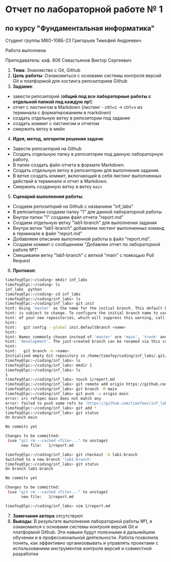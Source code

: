 # Отчет по лабораторной работе № 1
## по курсу "Фундаментальная информатика"

Студент группы М8О-108Б-23 Григорьев Тимофей Андреевич

Работа выполнена 

Преподаватель: каф. 806 Севастьянов Виктор Сергеевич

1. **Тема**: Знакомство с Git, Github
2. **Цель работы**: Ознакомиться с основами системы контроля версий Git и платформой для хостинга репозиториев Github
3. **Задание**: 
 - завести репозиторий (**общий под все лабораторные работы с отдельной папкой под каждую лр!**)
- отчет с листингом в Markdown (листинг - ctrl+c -> ctrl+v из терминала с форматированием в markdown)
- создать отдельную ветку в репозитории под задание
- создать коммит с листингом и отчетом
- смержить ветку в мейн
4. **Идея, метод, алгоритм решения задачи**: 
- Завести репозиторий на Github
- Создать отдельную папку в репозитории под данную лабораторную работу.
- В папке создать файл отчета в формате Markdown.
- Создать отдельную ветку в репозитории для выполнения задания.
- В ветке создать коммит, включающий в себя листинг выполненных действий в терминале и отчет в Markdown.
- Смержить созданную ветку в ветку `main`
5. **Сценарий выполнения работы**:
- Создаем репозиторий на Github с названием "inf_labs"
- В репозитории создаем папку "1" для данной лабораторной работы
- Внутри папки "1" создаем файл отчета "report.md"
- Создаем отдельную ветку "lab1-branch" для выполнения задания
- Внутри ветки "lab1-branch" добавляем листинг выполненных команд в терминале в файл "report.md"
- Добавляем описание выполненной работы в файл "report.md".
- Создаем коммит с сообщением "Добавлен отчет по лабораторной работе №1"
- Смешиваем ветку "lab1-branch" с веткой "main" с помощью Pull Request
6. **Протокол**: 
```bash
timofey@lpc:~/coding> mkdir inf_labs 
timofey@lpc:~/coding> ls 
inf_labs  python 
timofey@lpc:~/coding> cd inf_labs 
timofey@lpc:~/coding/inf_labs> ls 
timofey@lpc:~/coding/inf_labs> git init 
hint: Using 'master' as the name for the initial branch. This default branch name 
hint: is subject to change. To configure the initial branch name to use in all 
hint: of your new repositories, which will suppress this warning, call: 
hint:  
hint:   git config --global init.defaultBranch <name> 
hint:  
hint: Names commonly chosen instead of 'master' are 'main', 'trunk' and 
hint: 'development'. The just-created branch can be renamed via this command: 
hint:  
hint:   git branch -m <name> 
Initialized empty Git repository in /home/timofey/coding/inf_labs/.git/ 
timofey@lpc:~/coding/inf_labs> ls 
timofey@lpc:~/coding/inf_labs> mkdir 1 
timofey@lpc:~/coding/inf_labs> ls 
1 
timofey@lpc:~/coding/inf_labs> touch 1/report.md 
timofey@lpc:~/coding/inf_labs> git remote add origin https://github.com/timofeez/inf_labs.git 
timofey@lpc:~/coding/inf_labs> git branch -M main 
timofey@lpc:~/coding/inf_labs> git push -u origin main 
error: src refspec main does not match any 
error: failed to push some refs to 'https://github.com/timofeez/inf_labs.git' 
timofey@lpc:~/coding/inf_labs> git add * 
timofey@lpc:~/coding/inf_labs> git status 
On branch main 

No commits yet 

Changes to be committed: 
 (use "git rm --cached <file>..." to unstage) 
       new file:   1/report.md 

timofey@lpc:~/coding/inf_labs> git checkout -b lab1-branch 
Switched to a new branch 'lab1-branch' 
timofey@lpc:~/coding/inf_labs> git status 
On branch lab1-branch 

No commits yet 

Changes to be committed: 
 (use "git rm --cached <file>..." to unstage) 
       new file:   1/report.md 

timofey@lpc:~/coding/inf_labs> vim 1/report.md

```
7. **Замечания автора** отсутствуют
8. **Выводы**: В результате выполнения лабораторной работы №1, я ознакомился с основами системы контроля версий Git и платформой Github. Эти навыки будут полезными в дальнейшем обучении и в профессиональной деятельности. Работа позволила понять, как эффективно организовывать и управлять проектами с использованием инструментов контроля версий и совместной разработки
